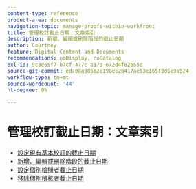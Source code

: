 ```yaml
---
content-type: reference
product-area: documents
navigation-topic: manage-proofs-within-workfront
title: 管理校訂截止日期：文章索引
description: 新增、編輯或刪除階段的截止日期
author: Courtney
feature: Digital Content and Documents
recommendations: noDisplay, noCatalog
exl-id: 9c3e65f7-b7cf-477c-a179-672d4f82b55d
source-git-commit: ed708a98662c198e52b417ae53e165f3d5e9a524
workflow-type: tm+mt
source-wordcount: '44'
ht-degree: 0%

---
```


# 管理校訂截止日期：文章索引

* [設定現有基本校訂的截止日期](../../../../review-and-approve-work/proofing/managing-proofs-within-workfront/manage-proof-deadlines/set-deadline-basic-proof.md)
* [新增、編輯或刪除階段的截止日期](../../../../review-and-approve-work/proofing/managing-proofs-within-workfront/manage-proof-deadlines/add-edit-delete-deadline.md)
* [設定個別檢閱者截止日期](../../../../review-and-approve-work/proofing/managing-proofs-within-workfront/manage-proof-deadlines/set-individual-deadlines.md)
* [移除個別稽核者截止日期](../../../../review-and-approve-work/proofing/managing-proofs-within-workfront/manage-proof-deadlines/remove-individual-deadlines.md)
